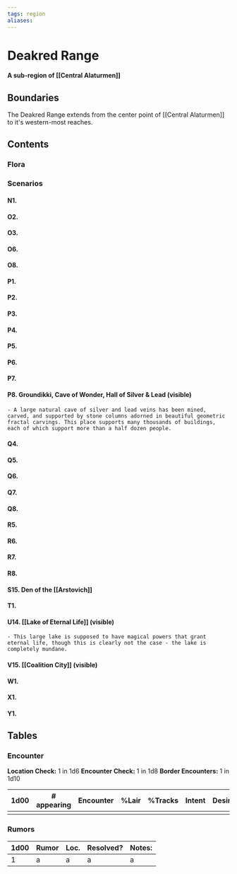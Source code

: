 ```yaml
---
tags: region
aliases:
---
```

# Deakred Range
#### A sub-region of [[Central Alaturmen]]
## Boundaries
The Deakred Range extends from the center point of [[Central Alaturmen]] to it's western-most reaches.

## Contents
### Flora
### Scenarios
#### N1.
#### O2.
#### O3.
#### O6.
#### O8.
#### P1.
#### P2.
#### P3.
#### P4.
#### P5.
#### P6.
#### P7.
#### P8. Groundikki, Cave of Wonder, Hall of Silver & Lead (visible)
	- A large natural cave of silver and lead veins has been mined, carved, and supported by stone columns adorned in beautiful geometric fractal carvings. This place supports many thousands of buildings, each of which support more than a half dozen people.
#### Q4.
#### Q5.
#### Q6.
#### Q7.
#### Q8.
#### R5.
#### R6.
#### R7.
#### R8.
#### S15. Den of the [[Arstovich]]
#### T1.
#### U14. [[Lake of Eternal Life]] (visible)
	- This large lake is supposed to have magical powers that grant eternal life, though this is clearly not the case - the lake is completely mundane.
#### V15. [[Coalition City]] (visible)
#### W1.
#### X1.
#### Y1.


## Tables
### Encounter
**Location Check:** 1 in 1d6
**Encounter Check:** 1 in 1d8
**Border Encounters:** 1 in 1d10


| 1d00 | # appearing | Encounter | %Lair | %Tracks | Intent | Desire |
| ---- | ----------- | --------- | ----- | ------- | ------ | ------ |
|      |             |           |       |         |        |        |

### Rumors
| 1d00 | Rumor | Loc. | Resolved? | Notes: |
|------|-------|------|-----------|--------|
| 1    | a     | a    | a         | a      |